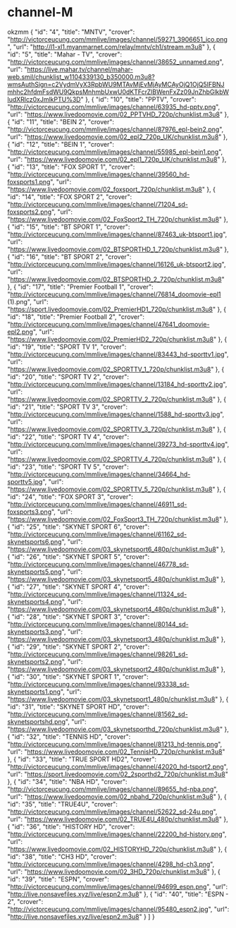 # channel-M
okzmm
{
                "id": "4",
                "title": "MNTV",
                "crover": "http://victorceucung.com/mmlive/images/channel/59271_3906651_ico.png",
                "url": "http://l1-xl1.myanmarnet.com/relay/mntv/ch1/stream.m3u8"
            },
            {
                "id": "5",
                "title": "Mahar - TV",
                "crover": "http://victorceucung.com/mmlive/images/channel/38652_unnamed.png",
                "url": "https://live.mahar.tv/channel/mahar-web.smil/chunklist_w1104339130_b350000.m3u8?wmsAuthSign=c2VydmVyX3RpbWU9MTAvMjEvMjAyMCAyOjQ1OjQ5IFBNJmhhc2hfdmFsdWU9QkpsMnhmbUxwU0dKTFcrZlBWenFxZz09JnZhbGlkbWludXRlcz0xJmlkPTU%3D"
            },
            {
                "id": "10",
                "title": "PPTV",
                "crover": "http://victorceucung.com/mmlive/images/channel/63935_hd-pptv.png",
                "url": "https://www.livedoomovie.com/02_PPTVHD_720p/chunklist.m3u8"
            },
            {
                "id": "11",
                "title": "BEIN 2",
                "crover": "http://victorceucung.com/mmlive/images/channel/87976_epl-bein2.png",
                "url": "https://www.livedoomovie.com/02_epl2_720p_UK/chunklist.m3u8"
            },
            {
                "id": "12",
                "title": "BEIN 1",
                "crover": "http://victorceucung.com/mmlive/images/channel/55985_epl-bein1.png",
                "url": "https://www.livedoomovie.com/02_epl1_720p_UK/chunklist.m3u8"
            },
            {
                "id": "13",
                "title": "FOX SPORT 1",
                "crover": "http://victorceucung.com/mmlive/images/channel/39560_hd-foxsports1.png",
                "url": "https://www.livedoomovie.com/02_foxsport_720p/chunklist.m3u8"
            },
            {
                "id": "14",
                "title": "FOX SPORT 2",
                "crover": "http://victorceucung.com/mmlive/images/channel/71204_sd-foxsports2.png",
                "url": "https://www.livedoomovie.com/02_FoxSport2_TH_720p/chunklist.m3u8"
            },
            {
                "id": "15",
                "title": "BT SPORT 1",
                "crover": "http://victorceucung.com/mmlive/images/channel/87463_uk-btsport1.jpg",
                "url": "https://www.livedoomovie.com/02_BTSPORTHD_1_720p/chunklist.m3u8"
            },
            {
                "id": "16",
                "title": "BT SPORT 2",
                "crover": "http://victorceucung.com/mmlive/images/channel/16126_uk-btsport2.jpg",
                "url": "https://www.livedoomovie.com/02_BTSPORTHD_2_720p/chunklist.m3u8"
            },
            {
                "id": "17",
                "title": "Premier Football 1",
                "crover": "http://victorceucung.com/mmlive/images/channel/76814_doomovie-epl1 (1).png",
                "url": "https://sport.livedoomovie.com/02_PremierHD1_720p/chunklist.m3u8"
            },
            {
                "id": "18",
                "title": "Premier Football 2",
                "crover": "http://victorceucung.com/mmlive/images/channel/47641_doomovie-epl2.png",
                "url": "https://www.livedoomovie.com/02_PremierHD2_720p/chunklist.m3u8"
            },
            {
                "id": "19",
                "title": "SPORT TV 1",
                "crover": "http://victorceucung.com/mmlive/images/channel/83443_hd-sporttv1.jpg",
                "url": "https://www.livedoomovie.com/02_SPORTTV_1_720p/chunklist.m3u8"
            },
            {
                "id": "20",
                "title": "SPORT TV 2",
                "crover": "http://victorceucung.com/mmlive/images/channel/13184_hd-sporttv2.jpg",
                "url": "https://www.livedoomovie.com/02_SPORTTV_2_720p/chunklist.m3u8"
            },
            {
                "id": "21",
                "title": "SPORT TV 3",
                "crover": "http://victorceucung.com/mmlive/images/channel/1588_hd-sporttv3.jpg",
                "url": "https://www.livedoomovie.com/02_SPORTTV_3_720p/chunklist.m3u8"
            },
            {
                "id": "22",
                "title": "SPORT TV 4",
                "crover": "http://victorceucung.com/mmlive/images/channel/39273_hd-sporttv4.jpg",
                "url": "https://www.livedoomovie.com/02_SPORTTV_4_720p/chunklist.m3u8"
            },
            {
                "id": "23",
                "title": "SPORT TV 5",
                "crover": "http://victorceucung.com/mmlive/images/channel/34664_hd-sporttv5.jpg",
                "url": "https://www.livedoomovie.com/02_SPORTTV_5_720p/chunklist.m3u8"
            },
            {
                "id": "24",
                "title": "FOX SPORT 3",
                "crover": "http://victorceucung.com/mmlive/images/channel/46911_sd-foxsports3.png",
                "url": "https://www.livedoomovie.com/02_FoxSport3_TH_720p/chunklist.m3u8"
            },
            {
                "id": "25",
                "title": "SKYNET SPORT 6",
                "crover": "http://victorceucung.com/mmlive/images/channel/61162_sd-skynetsports6.png",
                "url": "https://www.livedoomovie.com/03_skynetsport6_480p/chunklist.m3u8"
            },
            {
                "id": "26",
                "title": "SKYNET SPORT 5",
                "crover": "http://victorceucung.com/mmlive/images/channel/46778_sd-skynetsports5.png",
                "url": "https://www.livedoomovie.com/03_skynetsport5_480p/chunklist.m3u8"
            },
            {
                "id": "27",
                "title": "SKYNET SPORT 4",
                "crover": "http://victorceucung.com/mmlive/images/channel/11324_sd-skynetsports4.png",
                "url": "https://www.livedoomovie.com/03_skynetsport4_480p/chunklist.m3u8"
            },
            {
                "id": "28",
                "title": "SKYNET SPORT 3",
                "crover": "http://victorceucung.com/mmlive/images/channel/80144_sd-skynetsports3.png",
                "url": "https://www.livedoomovie.com/03_skynetsport3_480p/chunklist.m3u8"
            },
            {
                "id": "29",
                "title": "SKYNET SPORT 2",
                "crover": "http://victorceucung.com/mmlive/images/channel/98261_sd-skynetsports2.png",
                "url": "https://www.livedoomovie.com/03_skynetsport2_480p/chunklist.m3u8"
            },
            {
                "id": "30",
                "title": "SKYNET SPORT 1",
                "crover": "http://victorceucung.com/mmlive/images/channel/93338_sd-skynetsports1.png",
                "url": "https://www.livedoomovie.com/03_skynetsport1_480p/chunklist.m3u8"
            },
            {
                "id": "31",
                "title": "SKYNET SPORT HD",
                "crover": "http://victorceucung.com/mmlive/images/channel/81562_sd-skynetsportshd.png",
                "url": "https://www.livedoomovie.com/03_skynetsporthd_720p/chunklist.m3u8"
            },
            {
                "id": "32",
                "title": "TENNIS HD",
                "crover": "http://victorceucung.com/mmlive/images/channel/81213_hd-tennis.png",
                "url": "https://www.livedoomovie.com/02_TennisHD_720p/chunklist.m3u8"
            },
            {
                "id": "33",
                "title": "TRUE SPORT HD2",
                "crover": "http://victorceucung.com/mmlive/images/channel/42020_hd-tsport2.png",
                "url": "https://sport.livedoomovie.com/02_2sporthd2_720p/chunklist.m3u8"
            },
            {
                "id": "34",
                "title": "NBA HD",
                "crover": "http://victorceucung.com/mmlive/images/channel/89655_hd-nba.png",
                "url": "https://www.livedoomovie.com/02_nbahd_720p/chunklist.m3u8"
            },
            {
                "id": "35",
                "title": "TRUE4U",
                "crover": "http://victorceucung.com/mmlive/images/channel/52622_sd-24u.png",
                "url": "https://www.livedoomovie.com/02_TRUE4U_480p/chunklist.m3u8"
            },
            {
                "id": "36",
                "title": "HISTORY HD",
                "crover": "http://victorceucung.com/mmlive/images/channel/22200_hd-history.png",
                "url": "https://www.livedoomovie.com/02_HISTORYHD_720p/chunklist.m3u8"
            },
            {
                "id": "38",
                "title": "CH3 HD",
                "crover": "http://victorceucung.com/mmlive/images/channel/4298_hd-ch3.png",
                "url": "https://www.livedoomovie.com/02_3HD_720p/chunklist.m3u8"
            },
            {
                "id": "39",
                "title": "ESPN",
                "crover": "http://victorceucung.com/mmlive/images/channel/94699_espn.png",
                "url": "http://live.nonsavefiles.xyz/live/espn2.m3u8"
            },
            {
                "id": "40",
                "title": "ESPN - 2",
                "crover": "http://victorceucung.com/mmlive/images/channel/95480_espn2.jpg",
                "url": "http://live.nonsavefiles.xyz/live/espn2.m3u8"
            }
        ]
    }
